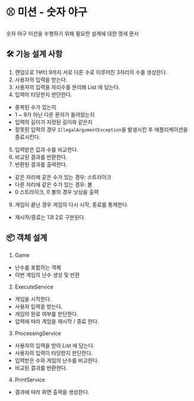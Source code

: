 # ⚾ 미션 - 숫자 야구

숫자 야구 미션을 수행하기 위해 필요한 설계에 대한 명세 문서

## 🛠 기능 설계 사항

1. 랜덤으로  1부터 9까지 서로 다른 수로 이루어진 3자리의 수를 생성한다.
2. 사용자의 입력을 받는다.
3. 사용자의 입력을 자리수를 분리해 List 에 담는다.
4. 입력이 타당한지 판단한다.
  * 중복된 수가 있는지
  * 1 ~ 9가 아닌 다른 문자가 들어왔는지
  * 입력의 길이가 지정된 길이와 같은지
  * 잘못된 입력의 경우 `IllegalArgumentException`을 발생시킨 후 애플리케이션을 종료시킨다.
5. 입력받은 값과 수를 비교한다.
6. 비교된 결과를 반환한다.
7. 반환된 결과를 출력한다.
  * 같은 자리에 같은 수가 있는 경우: 스트라이크
  * 다른 자리에 같은 수가 있는 경우: 볼
  * 0 스트라이크, 0 볼의 경우 낫싱을 출력
9. 게임이 끝난 경우 게임의 다시 시작, 종료를 통제한다.
  * 재시작/종료는 1과 2로 구분된다.

## 📦 객체 설계

1. Game
  * 난수를 포함하는 객체
  * 이번 게임의 난수 생성 및 반환
2. ExecuteService
  * 게임을 시작한다.
  * 사용자 입력을 받는다.
  * 게임의 완료 여부를 판단한다.
  * 입력에 따라 게임을 재시작 / 종료 한다.
3. ProcessingService
  * 사용자의 입력을 받아 List 에 담는다.
  * 사용자의 입력이 타당한지 판단한다.
  * 입력받은 수와 게임의 난수를 비교한다.
  * 비교된 결과를 반환한다.
4. PrintService
  * 결과에 따라 화면 출력을 생성한다.
